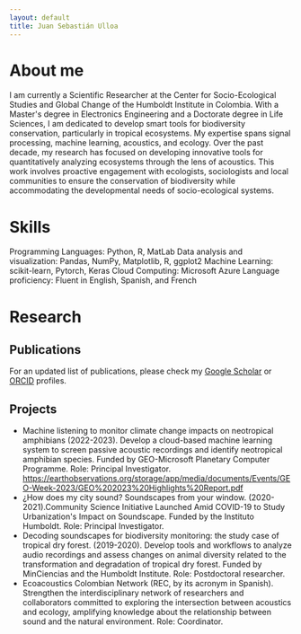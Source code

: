 ```yaml
---
layout: default
title: Juan Sebastián Ulloa
---
```


# About me
I am currently a Scientific Researcher at the Center for Socio-Ecological Studies and Global Change of the Humboldt Institute in Colombia. With a Master's degree in Electronics Engineering and a Doctorate degree in Life Sciences, I am dedicated to develop smart tools for biodiversity conservation, particularly in tropical ecosystems. My expertise spans signal processing, machine learning, acoustics, and ecology. Over the past decade, my research has focused on developing innovative tools for quantitatively analyzing ecosystems through the lens of acoustics. This work involves proactive engagement with ecologists, sociologists and local communities to ensure the conservation of biodiversity while accommodating the developmental needs of socio-ecological systems.

# Skills
Programming Languages: Python, R, MatLab
Data analysis and visualization: Pandas, NumPy, Matplotlib, R, ggplot2
Machine Learning: scikit-learn, Pytorch, Keras
Cloud Computing: Microsoft Azure
Language proficiency: Fluent in English, Spanish, and French

# Research
## Publications
For an updated list of publications, please check my [Google Scholar](https://scholar.google.com/citations?user=xdHmzxcAAAAJ&hl=en&oi=ao) or [ORCID](https://orcid.org/0000-0001-5666-6942) profiles.

## Projects
* Machine listening to monitor climate change impacts on neotropical amphibians (2022-2023). Develop a cloud-based machine learning system to screen passive acoustic recordings and identify neotropical amphibian species. Funded by GEO-Microsoft Planetary Computer Programme. Role: Principal Investigator. https://earthobservations.org/storage/app/media/documents/Events/GEO-Week-2023/GEO%202023%20Highlights%20Report.pdf
* ¿How does my city sound? Soundscapes from your window. (2020-2021).Community Science Initiative Launched Amid COVID-19 to Study Urbanization's Impact on Soundscape. Funded by the Instituto Humboldt. Role: Principal Investigator.
* Decoding soundscapes for biodiversity monitoring: the study case of tropical dry forest. (2019-2020). Develop tools and workflows to analyze audio recordings and assess changes on animal diversity related to the transformation and degradation of tropical dry forest. Funded by MinCiencias and the Humboldt Institute. Role: Postdoctoral researcher.
* Ecoacoustics Colombian Network (REC, by its acronym in Spanish). Strengthen the interdisciplinary network of researchers and collaborators committed to exploring the intersection between acoustics and ecology, amplifying knowledge about the relationship between sound and the natural environment. Role: Coordinator.

